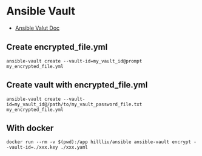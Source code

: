 # Ansible Vault

* [Ansible Valut Doc](https://docs.ansible.com/ansible/latest/vault_guide/vault.html)

## Create encrypted_file.yml
`
ansible-vault create --vault-id=my_vault_id@prompt my_encrypted_file.yml
`

## Create vault with encrypted_file.yml
`
ansible-vault create --vault-id=my_vault_id@/path/to/my_vault_password_file.txt my_encrypted_file.yml
`  
## With docker
```
docker run --rm -v $(pwd):/app hillliu/ansible ansible-vault encrypt --vault-id=./xxx.key ./xxx.yaml 
```
